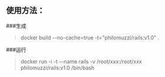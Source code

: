 使用方法：
---

###生成
>docker build --no-cache=true -t="philomuzzi/rails:v1.0" .


###运行
>docker run -i -t --name rails -v /root/xxx:/root/xxx philomuzzi/rails:v1.0 /bin/bash